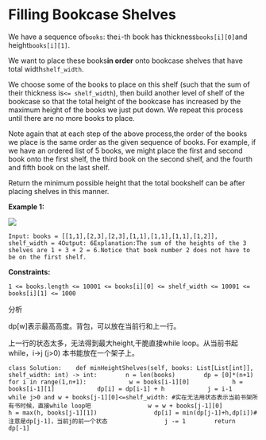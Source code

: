 # Filling Bookcase Shelves

We have a sequence of`books`: the`i`-th book has thickness`books[i][0]`and height`books[i][1]`.

We want to place these books**in order** onto bookcase shelves that have total width`shelf_width`.

We choose some of the books to place on this shelf \(such that the sum of their thickness is`<= shelf_width`\), then build another level of shelf of the bookcase so that the total height of the bookcase has increased by the maximum height of the books we just put down. We repeat this process until there are no more books to place.

Note again that at each step of the above process,the order of the books we place is the same order as the given sequence of books. For example, if we have an ordered list of 5 books, we might place the first and second book onto the first shelf, the third book on the second shelf, and the fourth and fifth book on the last shelf.

Return the minimum possible height that the total bookshelf can be after placing shelves in this manner.

**Example 1:**

![](https://assets.leetcode.com/uploads/2019/06/24/shelves.png)

```text
Input: books = [[1,1],[2,3],[2,3],[1,1],[1,1],[1,1],[1,2]], shelf_width = 4Output: 6Explanation:The sum of the heights of the 3 shelves are 1 + 3 + 2 = 6.Notice that book number 2 does not have to be on the first shelf.
```

**Constraints:**

```text
1 <= books.length <= 10001 <= books[i][0] <= shelf_width <= 10001 <= books[i][1] <= 1000
```

分析

dp\[w\]表示最高高度。背包，可以放在当前行和上一行。

上一行的状态太多，无法得到最大height,干脆直接while loop。从当前书起while，i-&gt;j \(j&gt;0\) 本书能放在一个架子上。

```text
class Solution:    def minHeightShelves(self, books: List[List[int]], shelf_width: int) -> int:        n = len(books)        dp = [0]*(n+1)        for i in range(1,n+1):            w = books[i-1][0]            h = books[i-1][1]            dp[i] = dp[i-1] + h            j = i-1            while j>0 and w + books[j-1][0]<=shelf_width: #实在无法用状态表示当前书架所有书时候，直接while loop吧                w = w + books[j-1][0]                h = max(h, books[j-1][1])                dp[i] = min(dp[j-1]+h,dp[i])#注意是dp[j-1]，当前j的前一个状态                j -= 1        return dp[-1]
```

